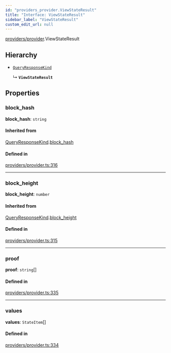```yaml
---
id: "providers_provider.ViewStateResult"
title: "Interface: ViewStateResult"
sidebar_label: "ViewStateResult"
custom_edit_url: null
---
```


[providers/provider](../modules/providers_provider.md).ViewStateResult

## Hierarchy

- [`QueryResponseKind`](providers_provider.QueryResponseKind.md)

  ↳ **`ViewStateResult`**

## Properties

### block\_hash

 **block\_hash**: `string`

#### Inherited from

[QueryResponseKind](providers_provider.QueryResponseKind.md).[block_hash](providers_provider.QueryResponseKind.md#block_hash)

#### Defined in

[providers/provider.ts:316](https://github.com/near/near-api-js/blob/ecc6fa8f/packages/near-api-js/src/providers/provider.ts#L316)

___

### block\_height

 **block\_height**: `number`

#### Inherited from

[QueryResponseKind](providers_provider.QueryResponseKind.md).[block_height](providers_provider.QueryResponseKind.md#block_height)

#### Defined in

[providers/provider.ts:315](https://github.com/near/near-api-js/blob/ecc6fa8f/packages/near-api-js/src/providers/provider.ts#L315)

___

### proof

 **proof**: `string`[]

#### Defined in

[providers/provider.ts:335](https://github.com/near/near-api-js/blob/ecc6fa8f/packages/near-api-js/src/providers/provider.ts#L335)

___

### values

 **values**: `StateItem`[]

#### Defined in

[providers/provider.ts:334](https://github.com/near/near-api-js/blob/ecc6fa8f/packages/near-api-js/src/providers/provider.ts#L334)

